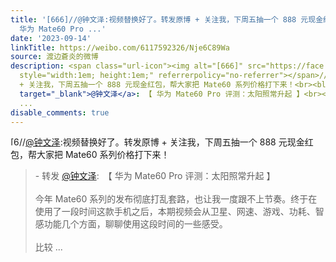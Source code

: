 ```yaml
---
title: '[666]//@钟文泽:视频替换好了。转发原博 + 关注我，下周五抽一个 888 元现金红包，帮大家把 Mate60 系列价格打下来！ - 转发 @钟文泽:&ensp;【
  华为 Mate60 Pro ...'
date: '2023-09-14'
linkTitle: https://weibo.com/6117592326/Nje6C89Wa
source: 渡边蒼炎的微博
description: <span class="url-icon"><img alt="[666]" src="https://face.t.sinajs.cn/t4/appstyle/expression/ext/normal/6c/2022_666_org.png"
  style="width:1em; height:1em;" referrerpolicy="no-referrer"></span>//<a href="https://weibo.com/n/%E9%92%9F%E6%96%87%E6%B3%BD">@钟文泽</a>:视频替换好了。转发原博
  + 关注我，下周五抽一个 888 元现金红包，帮大家把 Mate60 系列价格打下来！<br><blockquote> - 转发 <a href="https://weibo.com/1906286443"
  target="_blank">@钟文泽</a>: 【 华为 Mate60 Pro 评测：太阳照常升起 】<br><br>今年 Mate60 系列的发布彻底打乱套路，也让我一度跟不上节奏。终于在使用了一段时间这款手机之后，本期视频会从卫星、网速、游戏、功耗、智感功能几个方面，聊聊使用这段时间的一些感受。<br><br>比较
  ...
disable_comments: true
---
```

<span class="url-icon"><img alt="[666]" src="https://face.t.sinajs.cn/t4/appstyle/expression/ext/normal/6c/2022_666_org.png" style="width:1em; height:1em;" referrerpolicy="no-referrer"></span>//<a href="https://weibo.com/n/%E9%92%9F%E6%96%87%E6%B3%BD">@钟文泽</a>:视频替换好了。转发原博 + 关注我，下周五抽一个 888 元现金红包，帮大家把 Mate60 系列价格打下来！<br><blockquote> - 转发 <a href="https://weibo.com/1906286443" target="_blank">@钟文泽</a>: 【 华为 Mate60 Pro 评测：太阳照常升起 】<br><br>今年 Mate60 系列的发布彻底打乱套路，也让我一度跟不上节奏。终于在使用了一段时间这款手机之后，本期视频会从卫星、网速、游戏、功耗、智感功能几个方面，聊聊使用这段时间的一些感受。<br><br>比较 ...